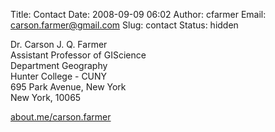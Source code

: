 Title: Contact
Date: 2008-09-09 06:02
Author: cfarmer
Email: carson.farmer@gmail.com
Slug: contact
Status: hidden

Dr. Carson J. Q. Farmer  
Assistant Professor of GIScience  
Department Geography  
Hunter College - CUNY  
695 Park Avenue, New York  
New York, 10065  

[about.me/carson.farmer](http://about.me/carson.farmer)

